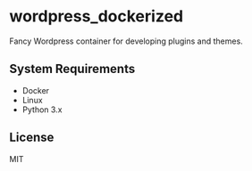 # wordpress_dockerized
Fancy Wordpress container for developing plugins and themes.

## System Requirements
* Docker
* Linux
* Python 3.x

## License
MIT